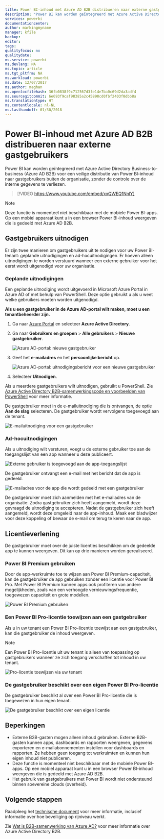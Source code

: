 ```yaml
---
title: Power BI-inhoud met Azure AD B2B distribueren naar externe gastgebruikers
description: "Power BI kan worden geïntegreerd met Azure Active Directory Business-to-business (Azure AD B2B) voor een veilige distributie van Power BI-inhoud naar gastgebruikers buiten de organisatie."
services: powerbi
documentationcenter: 
author: markingmyname
manager: kfile
backup: 
editor: 
tags: 
qualityfocus: no
qualitydate: 
ms.service: powerbi
ms.devlang: NA
ms.topic: article
ms.tgt_pltfrm: NA
ms.workload: powerbi
ms.date: 12/07/2017
ms.author: maghan
ms.openlocfilehash: 36fb0838f9c712567d3fe14e7ba0c69d2da3adf4
ms.sourcegitcommit: 6e693f9caf98385a2c45890cd0fbf2403f0dbb8a
ms.translationtype: HT
ms.contentlocale: nl-NL
ms.lasthandoff: 01/30/2018
---
```

# <a name="distribute-power-bi-content-to-external-guest-users-with-azure-ad-b2b"></a>Power BI-inhoud met Azure AD B2B distribueren naar externe gastgebruikers

Power BI kan worden geïntegreerd met Azure Active Directory Business-to-business (Azure AD B2B) voor een veilige distributie van Power BI-inhoud naar gastgebruikers buiten de organisatie, zonder de controle over de interne gegevens te verliezen.

> [!VIDEO https://www.youtube.com/embed/xxQWEQ1NnlY]

> [!NOTE]
> Deze functie is momenteel niet beschikbaar met de mobiele Power BI-apps. Op een mobiel apparaat kunt u in een browser Power BI-inhoud weergeven die is gedeeld met Azure AD B2B. 

## <a name="invite-guest-users"></a>Gastgebruikers uitnodigen

Er zijn twee manieren om gastgebruikers uit te nodigen voor uw Power BI-tenant: geplande uitnodigingen en ad-hocuitnodigingen. Er hoeven alleen uitnodigingen te worden verstuurd wanneer een externe gebruiker voor het eerst wordt uitgenodigd voor uw organisatie.

### <a name="planned-invites"></a>Geplande uitnodigingen

Een geplande uitnodiging wordt uitgevoerd in Microsoft Azure Portal in Azure AD of met behulp van PowerShell. Deze optie gebruikt u als u weet welke gebruikers moeten worden uitgenodigd. 

**Als u een gastgebruiker in de Azure AD-portal wilt maken, moet u een tenantbeheerder zijn.**

1. Ga naar [Azure Portal](https://portal.azure.com) en selecteer **Azure Active Directory**.

2. Ga naar **Gebruikers en groepen** > **Alle gebruikers** > **Nieuwe gastgebruiker**.

    ![Azure AD-portal: nieuwe gastgebruiker](media/service-admin-azure-ad-b2b/azuread-portal-new-guest-user.png)

3. Geef het **e-mailadres** en het **persoonlijke bericht** op.

    ![Azure AD-portal: uitnodigingsbericht voor een nieuwe gastgebruiker](media/service-admin-azure-ad-b2b/azuread-portal-invite-message.png)

4. Selecteer **Uitnodigen**.

Als u meerdere gastgebruikers wilt uitnodigen, gebruikt u PowerShell. Zie [Azure Active Directory B2B-samenwerkingscode en voorbeelden van PowerShell](https://docs.microsoft.com/azure/active-directory/active-directory-b2b-code-samples) voor meer informatie.

De gastgebruiker moet in de e-mailuitnodiging die is ontvangen, de optie **Aan de slag** selecteren. De gastgebruiker wordt vervolgens toegevoegd aan de tenant.

![E-mailuitnodiging voor een gastgebruiker](media/service-admin-azure-ad-b2b/guest-user-invite-email.png)

### <a name="ad-hoc-invites"></a>Ad-hocuitnodigingen

Als u uitnodiging wilt versturen, voegt u de externe gebruiker toe aan de toegangslijst van een app wanneer u deze publiceert.

![Externe gebruiker is toegevoegd aan de app-toegangslijst](media/service-admin-azure-ad-b2b/power-bi-app-access.png)

De gastgebruiker ontvangt een e-mail met het bericht dat de app is gedeeld.

![E-mailadres voor de app die wordt gedeeld met een gastgebruiker](media/service-admin-azure-ad-b2b/guest-user-invite-email2.png)

De gastgebruiker moet zich aanmelden met het e-mailadres van de organisatie. Zodra gastgebruiker zich heeft aangemeld, wordt deze gevraagd de uitnodiging te accepteren. Nadat de gastgebruiker zich heeft aangemeld, wordt deze omgeleid naar de app-inhoud. Maak een bladwijzer voor deze koppeling of bewaar de e-mail om terug te keren naar de app.

## <a name="licensing"></a>Licentieverlening

De gastgebruiker moet over de juiste licenties beschikken om de gedeelde app te kunnen weergeven. Dit kan op drie manieren worden gerealiseerd.

### <a name="use-power-bi-premium"></a>Power BI Premium gebruiken

Door de app-werkruimte toe te wijzen aan Power BI Premium-capaciteit, kan de gastgebruiker de app gebruiken zonder een licentie voor Power BI Pro. Met Power BI Premium kunnen apps ook profiteren van andere mogelijkheden, zoals van een verhoogde vernieuwingsfrequentie, toegewezen capaciteit en grote modellen.

![Power BI Premium gebruiken](media/service-admin-azure-ad-b2b/license-approach1.png)

### <a name="assign-power-bi-pro-license-to-guest-user"></a>Een Power BI Pro-licentie toewijzen aan een gastgebruiker

Als u in uw tenant een Power BI Pro-licentie toewijst aan een gastgebruiker, kan die gastgebruiker de inhoud weergeven.

> [!NOTE]
> Een Power BI Pro-licentie uit uw tenant is alleen van toepassing op gastgebruikers wanneer ze zich toegang verschaffen tot inhoud in uw tenant.

![Pro-licentie toewijzen via uw tenant](media/service-admin-azure-ad-b2b/license-approach2.png)

### <a name="guest-user-brings-their-own-power-bi-pro-license"></a>De gastgebruiker beschikt over een eigen Power BI Pro-licentie

De gastgebruiker beschikt al over een Power BI Pro-licentie die is toegewezen in hun eigen tenant.

![De gastgebruiker beschikt over een eigen licentie](media/service-admin-azure-ad-b2b/license-approach3.png)

## <a name="limitations"></a>Beperkingen

* Externe B2B-gasten mogen alleen inhoud gebruiken. Externe B2B-gasten kunnen apps, dashboards en rapporten weergeven, gegevens exporteren en e-mailabonnementen instellen voor dashboards en rapporten. Ze hebben geen toegang tot werkruimten en kunnen hun eigen inhoud niet publiceren.
* Deze functie is momenteel niet beschikbaar met de mobiele Power BI-apps. Op een mobiel apparaat kunt u in een browser Power BI-inhoud weergeven die is gedeeld met Azure AD B2B.
* Het gebruik van gastgebruikers met Power BI wordt niet ondersteund binnen soevereine clouds (overheid).

## <a name="next-steps"></a>Volgende stappen

Raadpleeg het [technische document](https://aka.ms/powerbi-b2b-whitepaper) voor meer informatie, inclusief informatie over hoe beveiliging op rijniveau werkt.

Zie [Wat is B2B-samenwerking van Azure AD?](https://docs.microsoft.com/azure/active-directory/active-directory-b2b-what-is-azure-ad-b2b) voor meer informatie over Azure Active Directory B2B.